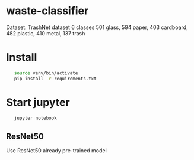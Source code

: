 # waste-classifier

Dataset: TrashNet dataset 
6 classes 
501 glass, 594 paper, 403 cardboard, 482 plastic, 410 metal, 137 trash

# Install
  ```bash
     source venv/bin/activate
     pip install -r requirements.txt
  ```

# Start jupyter
  ```bash
     jupyter notebook
  ```

## ResNet50
Use ResNet50 already pre-trained model
